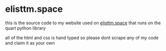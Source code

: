 # elisttm.space

this is the source code to my website used on [elisttm.space](https://elisttm.space) that runs on the quart python library

all of the html and css is hand typed so please dont scrape any of my code and claim it as your own